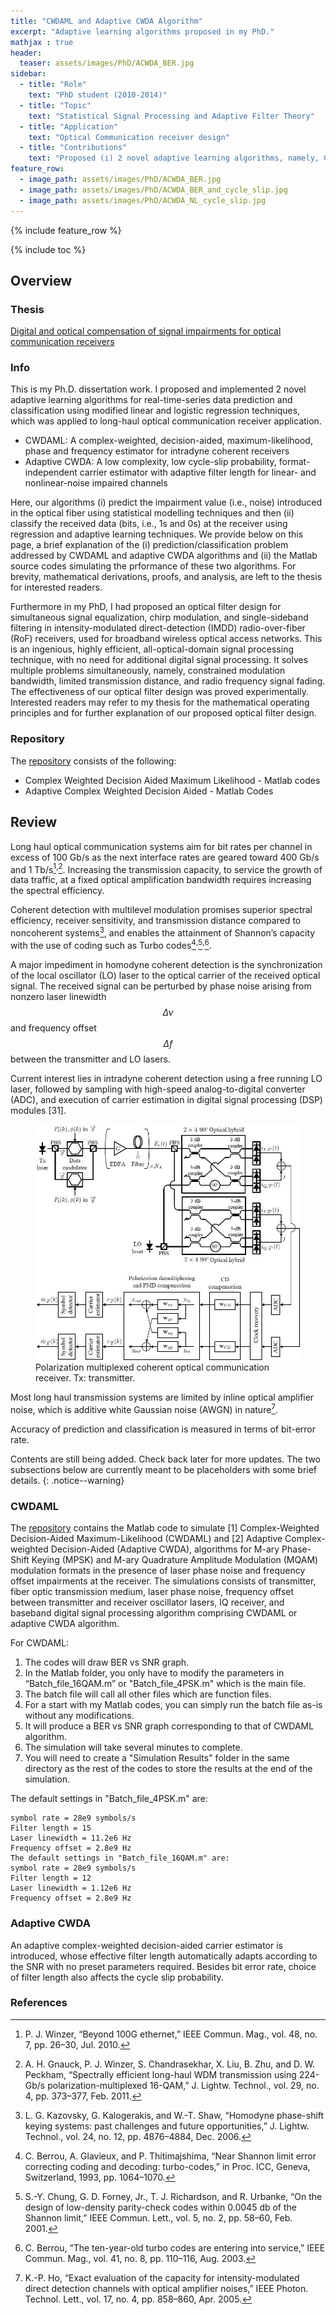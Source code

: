 ```yaml
---
title: "CWDAML and Adaptive CWDA Algorithm"
excerpt: "Adaptive learning algorithms proposed in my PhD."
mathjax : true
header:
  teaser: assets/images/PhD/ACWDA_BER.jpg
sidebar:
  - title: "Role"
    text: "PhD student (2010-2014)"
  - title: "Topic"
    text: "Statistical Signal Processing and Adaptive Filter Theory"
  - title: "Application"
    text: "Optical Communication receiver design"
  - title: "Contributions"
    text: "Proposed (i) 2 novel adaptive learning algorithms, namely, CWDAML and adaptive CWDA for long-haul optical communication receiver design, and (ii) an all-optical filter design for intensity-modulated direct-detected radio-over-fiber receivers, used in broadband wireless optical access networks."
feature_row:
  - image_path: assets/images/PhD/ACWDA_BER.jpg
  - image_path: assets/images/PhD/ACWDA_BER_and_cycle_slip.jpg
  - image_path: assets/images/PhD/ACWDA_NL_cycle_slip.jpg
---
```


{% include feature_row %}

{% include toc %}

## Overview

### Thesis
<a href="http://scholarbank.nus.edu.sg/handle/10635/118577">Digital and optical compensation of signal impairments for optical communication receivers</a>

### Info
This is my Ph.D. dissertation work. I proposed and implemented 2 novel adaptive learning algorithms for real-time-series data prediction and classification using modified linear and logistic regression techniques, which was applied to long-haul optical communication receiver application.
* CWDAML: A complex-weighted, decision-aided, maximum-likelihood, phase and frequency estimator for intradyne coherent receivers
* Adaptive CWDA: A low complexity, low cycle-slip probability, format-independent carrier estimator with adaptive filter length for linear- and nonlinear-noise impaired channels

Here, our algorithms (i) predict the impairment value (i.e., noise) introduced in the optical fiber using statistical modelling techniques and then (ii) classify the received data (bits, i.e., 1s and 0s) at the receiver using regression and adaptive learning techniques. We provide below on this page, a brief explanation of the (i) prediction/classification problem addressed by CWDAML and adaptive CWDA algorithms and (ii) the Matlab source codes simulating the prformance of these two algorithms. For brevity, mathematical derivations, proofs, and analysis, are left to the thesis for interested readers.

Furthermore in my PhD, I had proposed an optical filter design for simultaneous signal equalization, chirp modulation, and single-sideband filtering in intensity-modulated direct-detection (IMDD) radio-over-fiber (RoF) receivers, used for broadband wireless optical access networks. This is an ingenious, highly efficient, all-optical-domain signal processing technique, with no need for additional digital signal processing. It solves multiple problems simultaneously, namely, constrained modulation bandwidth, limited transmission distance, and radio frequency signal fading. The effectiveness of our optical filter design was proved experimentally. Interested readers may refer to my thesis for the mathematical operating principles and for further explanation of our proposed optical filter design.  

### Repository
The [repository](https://github.com/Adaickalavan/CWDAML_and_AdaptiveCWDA) consists of the following: 
* Complex Weighted Decision Aided Maximum Likelihood - Matlab codes
* Adaptive Complex Weighted Decision Aided - Matlab Codes

## Review
Long haul optical communication systems aim for bit rates per channel in excess of
100 Gb/s as the next interface rates are geared toward 400 Gb/s and 1 Tb/s[^3]<sup>,</sup>[^4].
Increasing the transmission capacity, to service the growth of data traffic, at a fixed
optical amplification bandwidth requires increasing the spectral efficiency. 

Coherent detection with multilevel modulation promises superior spectral efficiency, receiver sensitivity, and transmission distance compared to noncoherent systems[^15], and enables the attainment of Shannon’s capacity with the use of coding such as Turbo codes[^16]<sup>,</sup>[^17]<sup>,</sup>[^18].

A major impediment in homodyne coherent detection is the synchronization of the local oscillator (LO) laser to the optical carrier of the received optical signal. The received signal can be perturbed by phase noise arising from nonzero laser linewidth $$\Delta\nu$$ and frequency offset $$\Delta f$$ between the transmitter and LO lasers.

Current interest lies in intradyne coherent detection using a free running LO laser,
followed by sampling with high-speed analog-to-digital converter (ADC), and execution
of carrier estimation in digital signal processing (DSP) modules [31].

<figure>
  <img src="/assets/images/PhD/coh_sys.jpg" alt="Polarization multiplexed coherent optical communication receiver. Tx: transmitter.">
  <figcaption>Polarization multiplexed coherent optical communication receiver. Tx: transmitter.</figcaption>
</figure>

Most long haul transmission systems are limited by inline optical amplifier noise, which is additive
white Gaussian noise (AWGN) in nature[^5].

Accuracy of prediction and classification is measured in terms of bit-error rate.

Contents are still being added. Check back later for more updates. 
The two subsections below are currently meant to be placeholders with some brief details.
{: .notice--warning}

### CWDAML

The <a href="https://github.com/Adaickalavan/CWDAML_and_AdaptiveCWDA">repository</a> contains the Matlab code to simulate [1] Complex-Weighted Decision-Aided Maximum-Likelihood (CWDAML) and [2] Adaptive Complex-weighted Decision-Aided (Adaptive CWDA), algorithms for M-ary Phase-Shift Keying (MPSK) and M-ary Quadrature Amplitude Modulation (MQAM) modulation formats in the presence of laser phase noise and frequency offset impairments at the receiver. The simulations consists of transmitter, fiber optic transmission medium, laser phase noise, frequency offset between transmitter and receiver oscillator lasers, IQ receiver, and baseband digital signal processing algorithm comprising CWDAML or adaptive CWDA algorithm.

For CWDAML:
<ol>
	<li>The codes will draw BER vs SNR graph.</li>
	<li>In the Matlab folder, you only have to modify the parameters in “Batch_file_16QAM.m” or "Batch_file_4PSK.m" which is the main file.</li>
	<li>The batch file will call all other files which are function files.</li>
	<li>For a start with my Matlab codes, you can simply run the batch file as-is without any modifications.</li> 
	<li>It will produce a BER vs SNR graph corresponding to that of CWDAML algorithm.</li>
	<li>The simulation will take several minutes to complete.</li>
	<li>You will need to create a "Simulation Results" folder in the same directory as the rest of the codes to store the results at the end of the simulation.</li>
</ol>

The default settings in "Batch_file_4PSK.m" are:

```
symbol rate = 28e9 symbols/s
Filter length = 15
Laser linewidth = 11.2e6 Hz
Frequency offset = 2.8e9 Hz
The default settings in "Batch_file_16QAM.m" are:
symbol rate = 28e9 symbols/s
Filter length = 12
Laser linewidth = 1.12e6 Hz
Frequency offset = 2.8e9 Hz
```

### Adaptive CWDA
An adaptive complex-weighted decision-aided carrier estimator is introduced, whose effective filter length automatically adapts according to the SNR with no preset parameters required. Besides bit error rate, choice of filter length also affects the cycle slip probability.

### References
[^3]: P. J. Winzer, “Beyond 100G ethernet,” IEEE Commun. Mag., vol. 48, no. 7, pp. 26–30, Jul. 2010.
[^4]: A. H. Gnauck, P. J. Winzer, S. Chandrasekhar, X. Liu, B. Zhu, and D. W. Peckham, “Spectrally efficient long-haul WDM transmission using 224-Gb/s polarization-multiplexed 16-QAM,” J. Lightw. Technol., vol. 29, no. 4, pp. 373–377, Feb. 2011.
[^5]: K.-P. Ho, “Exact evaluation of the capacity for intensity-modulated direct detection channels with optical amplifier noises,” IEEE Photon. Technol. Lett., vol. 17, no. 4, pp. 858–860, Apr. 2005.
[^15]: L. G. Kazovsky, G. Kalogerakis, and W.-T. Shaw, “Homodyne phase-shift keying systems: past challenges and future opportunities,” J. Lightw. Technol., vol. 24, no. 12, pp. 4876–4884, Dec. 2006.
[^16]: C. Berrou, A. Glavieux, and P. Thitimajshima, “Near Shannon limit error correcting coding and decoding: turbo-codes,” in Proc. ICC, Geneva, Switzerland, 1993, pp. 1064–1070.
[^17]: S.-Y. Chung, G. D. Forney, Jr., T. J. Richardson, and R. Urbanke, “On the design of low-density parity-check codes within 0.0045 db of the Shannon limit,” IEEE Commun. Lett., vol. 5, no. 2, pp. 58–60, Feb. 2001.
[^18]: C. Berrou, “The ten-year-old turbo codes are entering into service,” IEEE Commun. Mag., vol. 41, no. 8, pp. 110–116, Aug. 2003.